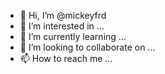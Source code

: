 - 👋 Hi, I’m @mickeyfrd
- 👀 I’m interested in ...
- 🌱 I’m currently learning ...
- 💞️ I’m looking to collaborate on ...
- 📫 How to reach me ...

<!---
mickeyfrd/mickeyfrd is a ✨ special ✨ repository because its `README.md` (this file) appears on your GitHub profile.
You can click the Preview link to take a look at your changes.
--->
